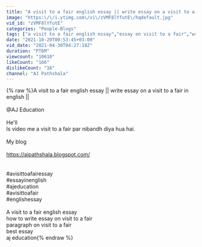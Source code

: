 ```yaml
---
title: "A visit to a fair english essay || write essay on a visit to a fair in english ||"
image: "https:\/\/i.ytimg.com\/vi\/zVMF8lYfutE\/hqdefault.jpg"
vid_id: "zVMF8lYfutE"
categories: "People-Blogs"
tags: ["a visit to a fair english essay","essay on visit to a fair","write essay on visit to a fair"]
date: "2021-10-20T00:53:45+03:00"
vid_date: "2021-04-30T04:27:18Z"
duration: "PT6M"
viewcount: "10610"
likeCount: "166"
dislikeCount: "16"
channel: "AJ Pathshala"
---
```

{% raw %}A visit to a fair english essay || write essay on a visit to a fair in english ||<br /><br />@AJ Education <br /><br />He'll<br />Is video me a visit to a fair par nibandh diya hua hai. <br /><br />My blog <br /><br /><a rel="nofollow" target="blank" href="https://ajpathshala.blogspot.com/">https://ajpathshala.blogspot.com/</a><br /><br /><br />#avisittoafairessay<br />#essayinenglish<br />#ajeducation<br />#avisittoafair<br />#englishessay<br /><br />A visit to a fair english essay<br />how to write essay on visit to a fair<br />paragraph on visit to a fair<br />best essay<br />aj education{% endraw %}
